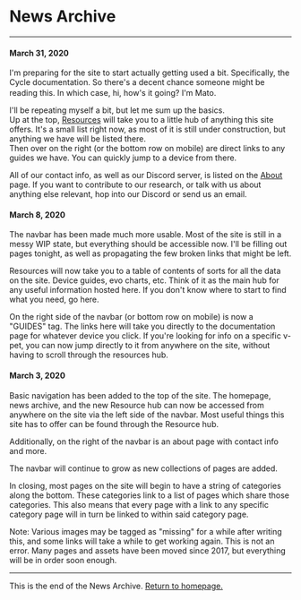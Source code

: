 # News Archive
-----
#### March 31, 2020
I'm preparing for the site to start actually getting used a bit. Specifically, the Cycle documentation. So there's a decent chance someone might be reading this. In which case, hi, how's it going? I'm Mato. <img src="{{site.baseurl}}/hosting/digimon-lcd-colored/aeroveedra.png" width="16" height="16">

I'll be repeating myself a bit, but let me sum up the basics.  
Up at the top, [Resources](resources/hub) will take you to a little hub of anything this site offers. It's a small list right now, as most of it is still under construction, but anything we have will be listed there.  
Then over on the right (or the bottom row on mobile) are direct links to any guides we have. You can quickly jump to a device from there.

All of our contact info, as well as our Discord server, is listed on the [About](about) page. If you want to contribute to our research, or talk with us about anything else relevant, hop into our Discord or send us an email.

#### March 8, 2020
The navbar has been made much more usable. Most of the site is still in a messy WIP state, but everything should be accessible now. I'll be filling out pages tonight, as well as propagating the few broken links that might be left.

Resources will now take you to a table of contents of sorts for all the data on the site. Device guides, evo charts, etc. Think of it as the main hub for any useful information hosted here. If you don't know where to start to find what you need, go here.

On the right side of the navbar (or bottom row on mobile) is now a "GUIDES" tag. The links here will take you directly to the documentation page for whatever device you click. If you're looking for info on a specific v-pet, you can now jump directly to it from anywhere on the site, without having to scroll through the resources hub.

#### March 3, 2020
Basic navigation has been added to the top of the site. The homepage, news archive, and the new Resource hub can now be accessed from anywhere on the site via the left side of the navbar. Most useful things this site has to offer can be found through the Resource hub.

Additionally, on the right of the navbar is an about page with contact info and more.

The navbar will continue to grow as new collections of pages are added.

In closing, most pages on the site will begin to have a string of categories along the bottom. These categories link to a list of pages which share those categories. This also means that every page with a link to any specific category page will in turn be linked to within said category page.

Note: Various images may be tagged as "missing" for a while after writing this, and some links will take a while to get working again. This is not an error. Many pages and assets have been moved since 2017, but everything will be in order soon enough.

-----

This is the end of the News Archive. [Return to homepage.](index)
